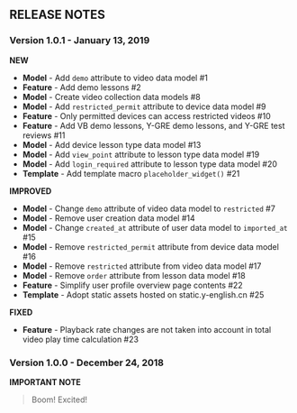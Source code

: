 ## RELEASE NOTES

### Version 1.0.1 - January 13, 2019

**NEW**
- **Model** - Add `demo` attribute to video data model #1
- **Feature** - Add demo lessons #2
- **Model** - Create video collection data models #8
- **Model** - Add `restricted_permit` attribute to device data model #9
- **Feature** - Only permitted devices can access restricted videos #10
- **Feature** - Add VB demo lessons, Y-GRE demo lessons, and Y-GRE test reviews #11
- **Model** - Add device lesson type data model #13
- **Model** - Add `view_point` attribute to lesson type data model #19
- **Model** - Add `login_required` attribute to lesson type data model #20
- **Template** - Add template macro `placeholder_widget()` #21

**IMPROVED**
- **Model** - Change `demo` attribute of video data model to `restricted` #7
- **Model** - Remove user creation data model #14
- **Model** - Change `created_at` attribute of user data model to `imported_at` #15
- **Model** - Remove `restricted_permit` attribute from device data model #16
- **Model** - Remove `restricted` attribute from video data model #17
- **Model** - Remove `order` attribute from lesson data model #18
- **Feature** - Simplify user profile overview page contents #22
- **Template** - Adopt static assets hosted on static.y-english.cn #25

**FIXED**
- **Feature** - Playback rate changes are not taken into account in total video play time calculation #23

### Version 1.0.0 - December 24, 2018

**IMPORTANT NOTE**
> Boom! Excited!
